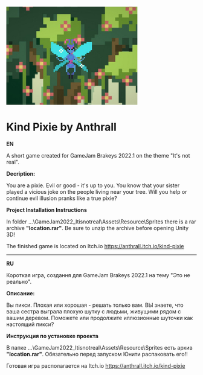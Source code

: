![Pixie!](https://github.com/Anthrall/kind-pixie/blob/main/aGea8j.jpg)
# Kind Pixie by Anthrall
**EN**

A short game created for GameJam Brakeys 2022.1 on the theme "It's not real".

**Decription:**

You are a pixie. Evil or good - it's up to you. You know that your sister played a vicious joke on the people living near your tree. Will you help or continue evil illusion pranks like a true pixie?

**Project Installation Instructions**

In folder ...\GameJam2022_Itisnotreal\Assets\Resource\Sprites there is a rar archive **"location.rar"**. Be sure to unzip the archive before opening Unity 3D!

The finished game is located on Itch.io https://anthrall.itch.io/kind-pixie

** **

**RU**

Короткая игра, создання для GameJam Brakeys 2022.1 на тему "Это не реально".

**Описание:**

Вы пикси. Плохая или хорошая - решать только вам. ВЫ знаете, что ваша сестра выграла плохую шутку с людьми, живущими рядом с вашим деревом. Поможете или продолжите иллюзионные шуточки как настоящий пикси?

**Инструкция по установке проекта**

В папке ...\GameJam2022_Itisnotreal\Assets\Resource\Sprites есть архив **"location.rar"**. Обязательно перед запуском Юнити распаковать его!!

Готовая игра располагается на Itch.io https://anthrall.itch.io/kind-pixie

